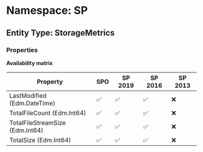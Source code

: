 # Namespace: SP

## Entity Type: StorageMetrics

### Properties

**Availability matrix**

Property | SPO | SP 2019 | SP 2016 | SP 2013
----------|-----|---------|---------|--------
LastModified (Edm.DateTime) | ✅ | ✅ | ✅ | ❌
TotalFileCount (Edm.Int64) | ✅ | ✅ | ✅ | ❌
TotalFileStreamSize (Edm.Int64) | ✅ | ✅ | ✅ | ❌
TotalSize (Edm.Int64) | ✅ | ✅ | ✅ | ❌

